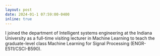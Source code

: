 ```yaml
---
layout: post
date: 2024-01-1 07:59:00-0400
inline: true
---
```

I joined the department of Intelligent systems engineering at the Indiana University as a full-time visiting lecturer in Machine Learning to teach the graduate-level class Machine Learning for Signal Processing (ENGR-E511/CSCI-B590).